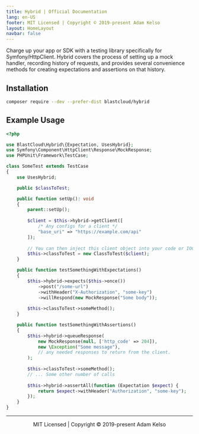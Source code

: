 ```yaml
---
title: Hybrid | Official Documentation
lang: en-US
footer: MIT Licensed | Copyright © 2019-present Adam Kelso
layout: HomeLayout
navbar: false
---
```



Charge up your app or SDK with a testing library specifically for Symfony/HttpClient. Hybrid covers the process of setting up a mock handler, recording history of requests, and provides several convenience methods for creating expectations and assertions on that history.

## Installation

```bash
composer require --dev --prefer-dist blastcloud/hybrid
```

## Example Usage

```php
<?php

use BlastCloud\Hybrid\{Expectation, UsesHybrid};
use Symfony\Component\HttpClient\Response\MockResponse;
use PHPUnit\Framework\TestCase;

class SomeTest extends TestCase
{
    use UsesHybrid;

    public $classToTest;

    public function setUp(): void
    {
        parent::setUp();
    
        $client = $this->hybrid->getClient([
            /* Any configs for a client */
            "base_uri" => "https://example.com/api"
        ]);
        
        // You can then inject this client object into your code or IOC container.
        $this->classToTest = new ClassToTest($client);
    }

    public function testSomethingWithExpectations()
    {
        $this->hybrid->expects($this->once())
            ->post("/some-url")
            ->withHeader("X-Authorization", "some-key")
            ->willRespond(new MockResponse("Some body"));
    
        $this->classToTest->someMethod();
    }

    public function testSomethingWithAssertions()
    {
        $this->hybrid->queueResponse(
            new MockResponse(null, ['http_code' => 204]),
            new \Exception("Some message"),
            // any needed responses to return from the client.
        );
    
        $this->classToTest->someMethod();
        // ... Some other number of calls
    
        $this->hybrid->assertAll(function (Expectation $expect) {
            return $expect->withHeader("Authorization", "some-key");
        });
    }
}
```

---

<p align="center">MIT Licensed | Copyright © 2019-present Adam Kelso</p>
